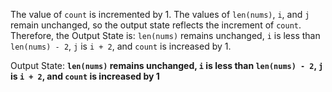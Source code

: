 The value of `count` is incremented by 1. The values of `len(nums)`, `i`, and `j` remain unchanged, so the output state reflects the increment of `count`. Therefore, the Output State is: `len(nums)` remains unchanged, `i` is less than `len(nums) - 2`, `j` is `i + 2`, and `count` is increased by 1.

Output State: **`len(nums)` remains unchanged, `i` is less than `len(nums) - 2`, `j` is `i + 2`, and `count` is increased by 1**